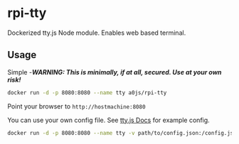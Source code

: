 # rpi-tty
Dockerized tty.js Node module. Enables web based terminal.

## Usage
Simple -**_WARNING: This is minimally, if at all, secured. Use at your own risk!_**
```bash
docker run -d -p 8080:8080 --name tty a0js/rpi-tty
```
Point your browser to `http://hostmachine:8080`

You can use your own config file.  See [tty.js Docs](https://github.com/chjj/tty.js) for example config.
```bash
docker run -d -p 8080:8080 --name tty -v path/to/config.json:/config.json a0js/rpi-tty --config /config.json
```
